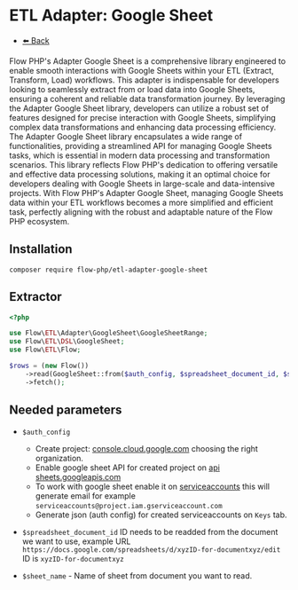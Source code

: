 # ETL Adapter: Google Sheet

- [⬅️️ Back](../../introduction.md)

Flow PHP's Adapter Google Sheet is a comprehensive library engineered to enable smooth interactions with Google Sheets
within your ETL (Extract, Transform, Load) workflows. This adapter is indispensable for developers looking to seamlessly
extract from or load data into Google Sheets, ensuring a coherent and reliable data transformation journey. By
leveraging the Adapter Google Sheet library, developers can utilize a robust set of features designed for precise
interaction with Google Sheets, simplifying complex data transformations and enhancing data processing efficiency. The
Adapter Google Sheet library encapsulates a wide range of functionalities, providing a streamlined API for managing
Google Sheets tasks, which is essential in modern data processing and transformation scenarios. This library reflects
Flow PHP's dedication to offering versatile and effective data processing solutions, making it an optimal choice for
developers dealing with Google Sheets in large-scale and data-intensive projects. With Flow PHP's Adapter Google Sheet,
managing Google Sheets data within your ETL workflows becomes a more simplified and efficient task, perfectly aligning
with the robust and adaptable nature of the Flow PHP ecosystem.

## Installation

```
composer require flow-php/etl-adapter-google-sheet
```

## Extractor

```php
<?php

use Flow\ETL\Adapter\GoogleSheet\GoogleSheetRange;
use Flow\ETL\DSL\GoogleSheet;
use Flow\ETL\Flow;

$rows = (new Flow())
    ->read(GoogleSheet::from($auth_config, $spreadsheet_document_id, $sheet_name)))
    ->fetch();
```

## Needed parameters

- `$auth_config`

    - Create project: [console.cloud.google.com](https://console.cloud.google.com/projectcreate) choosing the right organization.
    - Enable google sheet API for created project on [api sheets.googleapis.com](https://console.cloud.google.com/apis/library/sheets.googleapis.com)
    - To work with google sheet enable it on [serviceaccounts](https://console.cloud.google.com/iam-admin/serviceaccounts/create) this will generate email for example `serviceaccounts@project.iam.gserviceaccount.com`
    - Generate json (auth config)  for created serviceaccounts on `Keys` tab.

- `$spreadsheet_document_id` ID needs to be readded from the document we want to use, example URL `https://docs.google.com/spreadsheets/d/xyzID-for-documentxyz/edit` ID is `xyzID-for-documentxyz`
- `$sheet_name` - Name of sheet from document you want to read.
